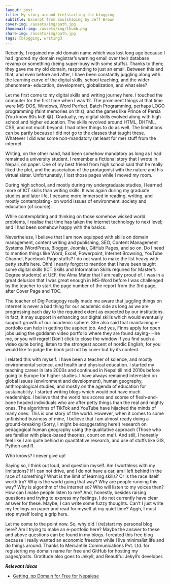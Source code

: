 ```yaml
---
layout: post
title: My story around (re)starting the blogging
subtitle: Excerpt from Soulshaping by Jeff Brown
cover-img: /assets/img/path.jpg
thumbnail-img: /assets/img/thumb.png
share-img: /assets/img/path.jpg
tags: [blogging, writing]
---
```


Recently, I regained my old domain name which was lost long ago because I had ignored my domain registrar’s warning email over their database revamp or something (being super-busy with some stuffs). Thanks to them; they gave me my old domain, responding to just an email. Between this and that, and even before and after, I have been constantly juggling along with the learning curve of the digital skills, school teaching, and the wider phenomena- education, development, globalization, and what else?

Let me first come to my digital skills and writing journey here. I touched the computer for the first time when I was 12. The prominent things at that time were MS-DOS, Windows, Word Perfect, Batch Programming, perhaps LOGO programming (faint memories on this), and the games like Prince of Persia (You know 90s kid! 😂). Gradually, my digital skills evolved along with high school and higher education. The skills revolved around HTML, DHTML, CSS, and not much beyond. I had other things to do as well. The limitations can be partly because I did not go to the classes that taught these. Whatever I did was some non-mandatory (at least for me) stuff from the internet. 

Writing, on the other hand, had been somehow mandatory as long as I had remained a university student. I remember a fictional story that I wrote in Nepali, on paper. One of my best friend from high school said that he really liked the plot, and the association of the protagonist with the nature and his virtual sister. Unfortunately, I lost those pages while I moved my room. 

During high school, and mostly during my undergraduate studies, I learned more of ICT skills than writing skills. It was again during my graduate studies and later life, I became more immersed in reading, writing, and mostly contemplating- on world issues of environment, society and education (of course).

While contemplating and thinking on those somehow wicked world problems, I realise that time has taken the internet technology to next level; and I had been somehow happy with the basics.

Nevertheless, I believe that I am now equipped with skills on domain management, content writing and publishing, SEO, Content Management Systems (WordPress, Blogger, Joomla), GitHub Pages, and so on. Do I need to mention things like Word, Excel, Powerpoint, Internet Browsing, YouTube Channel, Facebook Page stuffs? I do not want to make the list heavy with petty stuffs here. Ohh! I nearly forgot to mention that I have been taught some digital skills (ICT Skills and Information Skills required for Master’s Degree students) at UEF, the Alma Mater that I am really proud of. I was in a great delusion that I was great enough in MS-Word before I was challenged by the teacher to start the page number of the report from the 3rd page, after Cover Page and TOC.

The teacher of DigiPedagogy really made me aware that juggling things on internet is never a bad thing for our academic side as long as we are progressing each day to the required extent as expected by our institutions. In fact, it may support in enhancing our digital skills which would eventually support growth of our academic sphere. She also said that maintaining e-portfolio can help in getting the aspired job. And yes, Finns apply for open jobs using the goddamn video portfolio where they are found saying- Hire me, or you will regret! Don’t click to close the window if you find such a video quite boring, listen to the strongest accent of nordic English; for you would like to judge the book just not by cover but by its content.

I related this with myself. I have been a teacher of science, and mostly environmental science, and health and physical education. I started my teaching career in late 2000s and continued in Nepal till mid 2010s before going to Europe for higher studies. I have always remained interested on global issues (environment and development), human geography, anthropological studies, and mostly on the agenda of education for sustainability. I started writing blogs which would not have much readerships. I believe that the world has scores and scorse of flesh-and-bone headed individuals who are after petty things than the real and mighty ones. The algorithms of TikTok and YouTube have hijacked the minds of many ones. This is one story of the world. However, when it comes to some unfinished business of mine, I believe that I am almost ready doing a ground-breaking (Sorry, I might be exaggerating here!) research on pedagogical human geography using the qualitative approach (Those who are familiar with place-based theories, count on me!). And still, I honestly feel like I am quite behind in quantitative research, and use of stuffs like GIS, Python and R.

Who knows? I never give up!

Saying so, I think out loud, and question myself. Am I worthless with my limitations? If I can not drive, and I do not have a car, am I left behind in the race of something? What is the limit of learning skills? Or is the race itself worth try? Why is the world going that way? Why are people running this way? Why is algorithm of the internet so? Who will listen to my voices then? How can I make people listen to me? And, honestly, besides raising questions and trying to express my feelings, I do not currently have clear answer for these. Maybe, I can write some fuzzy thoughts. Can’t I just write my feelings on paper and read for myself at my quiet time? Aggh, I must stop myself losing a grip here.

Let me come to the point now. So, why did I (re)start my personal blog here? Am I trying to make an e-portfolio here? Maybe the answer to these and above questions can be found in my blogs. I created this free blog because I really wanted an economic freedom while I live minimalist life and do things around. Thanks to Mercantile Communications Pvt. Ltd. for registering my domain name for free and GitHub for hosting my pages/posts. Gratitude also goes to Jekyll, and Beautiful Jekyll’s developer.

***Relevant Ideas***

* [Getting .np Domain for Free for Nepalese](https://www.bhavana.com.np/get-a-free-dot-np-domain/)
